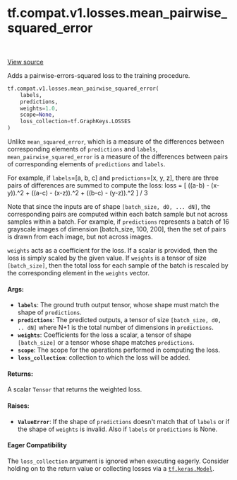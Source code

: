<div itemscope itemtype="http://developers.google.com/ReferenceObject">
<meta itemprop="name" content="tf.compat.v1.losses.mean_pairwise_squared_error" />
<meta itemprop="path" content="Stable" />
</div>

# tf.compat.v1.losses.mean_pairwise_squared_error

<!-- Insert buttons and diff -->

<table class="tfo-notebook-buttons tfo-api" align="left">
</table>

<a target="_blank" href="/code/stable/tensorflow/python/ops/losses/losses_impl.py">View source</a>



Adds a pairwise-errors-squared loss to the training procedure.

``` python
tf.compat.v1.losses.mean_pairwise_squared_error(
    labels,
    predictions,
    weights=1.0,
    scope=None,
    loss_collection=tf.GraphKeys.LOSSES
)
```



<!-- Placeholder for "Used in" -->

Unlike `mean_squared_error`, which is a measure of the differences between
corresponding elements of `predictions` and `labels`,
`mean_pairwise_squared_error` is a measure of the differences between pairs of
corresponding elements of `predictions` and `labels`.

For example, if `labels`=[a, b, c] and `predictions`=[x, y, z], there are
three pairs of differences are summed to compute the loss:
  loss = [ ((a-b) - (x-y)).^2 + ((a-c) - (x-z)).^2 + ((b-c) - (y-z)).^2 ] / 3

Note that since the inputs are of shape `[batch_size, d0, ... dN]`, the
corresponding pairs are computed within each batch sample but not across
samples within a batch. For example, if `predictions` represents a batch of
16 grayscale images of dimension [batch_size, 100, 200], then the set of pairs
is drawn from each image, but not across images.

`weights` acts as a coefficient for the loss. If a scalar is provided, then
the loss is simply scaled by the given value. If `weights` is a tensor of size
`[batch_size]`, then the total loss for each sample of the batch is rescaled
by the corresponding element in the `weights` vector.

#### Args:


* <b>`labels`</b>: The ground truth output tensor, whose shape must match the shape of
  `predictions`.
* <b>`predictions`</b>: The predicted outputs, a tensor of size
  `[batch_size, d0, .. dN]` where N+1 is the total number of dimensions in
  `predictions`.
* <b>`weights`</b>: Coefficients for the loss a scalar, a tensor of shape
  `[batch_size]` or a tensor whose shape matches `predictions`.
* <b>`scope`</b>: The scope for the operations performed in computing the loss.
* <b>`loss_collection`</b>: collection to which the loss will be added.


#### Returns:

A scalar `Tensor` that returns the weighted loss.



#### Raises:


* <b>`ValueError`</b>: If the shape of `predictions` doesn't match that of `labels` or
  if the shape of `weights` is invalid.  Also if `labels` or `predictions`
  is None.



#### Eager Compatibility
The `loss_collection` argument is ignored when executing eagerly. Consider
holding on to the return value or collecting losses via a <a href="../../../../tf/keras/Model.md"><code>tf.keras.Model</code></a>.



